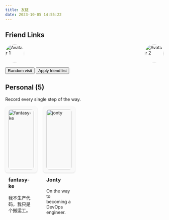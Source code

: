 ```yaml
---
title: 友链
date: 2023-10-05 14:55:22
---
```


## Friend Links

<div style="display: flex; justify-content: space-between;">
    <div>
        <img src="https://example.com/avatar1.jpg" alt="Avatar 1" style="width: 60px; height: 60px; border-radius: 50%;">
    </div>
    <div>
        <img src="https://example.com/avatar2.jpg" alt="Avatar 2" style="width: 60px; height: 60px; border-radius: 50%;">
    </div>
    <!-- 添加更多头像 -->
</div>

<button onclick="randomVisit()">Random visit</button>
<button onclick="applyFriendList()">Apply friend list</button>

<script>
function randomVisit() {
    // 随机访问逻辑
}

function applyFriendList() {
    // 应用好友列表逻辑
}
</script>

## Personal (5)

Record every single step of the way.

<div class="personal-friends">
    <div class="friend-card">
        <img src="https://example.com/fantasy-ke.jpg" alt="fantasy-ke" style="width: 100%; height: auto;">
        <h3>fantasy-ke</h3>
        <p>我不生产代码，我只是个搬运工。</p>
    </div>
    <div class="friend-card">
        <img src="https://example.com/jonty.jpg" alt="jonty" style="width: 100%; height: auto;">
        <h3>Jonty</h3>
        <p>On the way to becoming a DevOps engineer.</p>
    </div>
    <!-- 添加更多个人友链卡片 -->
</div>

<style>
.personal-friends {
    display: flex;
    flex-wrap: wrap;
    gap: 20px;
}

.friend-card {
    width: calc(20% - 20px);
    background-color: #f9f9f9;
    padding: 10px;
    border-radius: 8px;
    box-shadow: 0 2px 4px rgba(0, 0, 0, 0.1);
}

.friend-card img {
    border-radius: 8px;
}
</style>